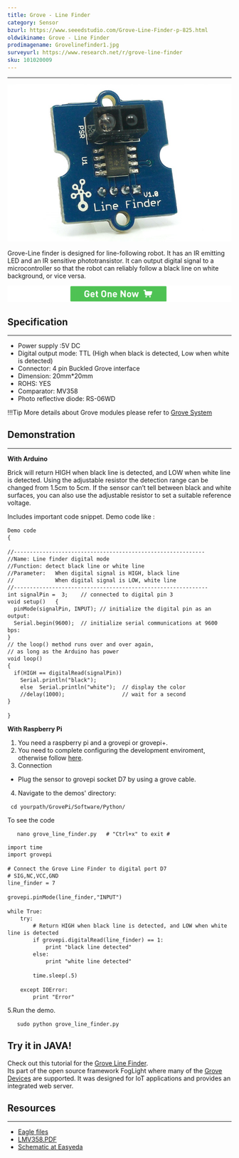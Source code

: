 ```yaml
---
title: Grove - Line Finder
category: Sensor
bzurl: https://www.seeedstudio.com/Grove-Line-Finder-p-825.html
oldwikiname: Grove - Line Finder
prodimagename: Grovelinefinder1.jpg
surveyurl: https://www.research.net/r/grove-line-finder
sku: 101020009
---
```


---
![](https://github.com/SeeedDocument/Grove_Line_Finder/raw/master/images/Grovelinefinder1.jpg)

Grove-Line finder is designed for line-following robot. It has an IR emitting LED and an IR sensitive phototransistor. It can output digital signal to a microcontroller so that the robot can reliably follow a black line on white background, or vice versa.

[![](https://github.com/SeeedDocument/Grove_Line_Finder/raw/master/images/300px-Get_One_Now_Banner.png)](https://www.seeedstudio.com/Grove-Line-Finder-p-825.html)

## Specification
---
- Power supply :5V DC
- Digital output mode: TTL (High when black is detected, Low when white is detected)
- Connector: 4 pin Buckled Grove interface
- Dimension: 20mm*20mm
- ROHS: YES
- Comparator: MV358
- Photo reflective diode: RS-06WD

!!!Tip
    More details about Grove modules please refer to [Grove System](http://wiki.seeed.cc/Grove_System/)
  
## Demonstration
---
**With Arduino**

Brick will return HIGH when black line is detected, and LOW when white line is detected. Using the adjustable resistor the detection range can be changed from 1.5cm to 5cm. If the sensor can’t tell between black and white surfaces, you can also use the adjustable resistor to set a suitable reference voltage.

Includes important code snippet. Demo code like :

```
Demo code
{

//------------------------------------------------------------
//Name: Line finder digital mode
//Function: detect black line or white line
//Parameter:   When digital signal is HIGH, black line
//             When digital signal is LOW, white line
//-------------------------------------------------------------
int signalPin =  3;    // connected to digital pin 3
void setup()   {
  pinMode(signalPin, INPUT); // initialize the digital pin as an output:
  Serial.begin(9600);  // initialize serial communications at 9600 bps:
}
// the loop() method runs over and over again,
// as long as the Arduino has power
void loop()
{
  if(HIGH == digitalRead(signalPin))
    Serial.println("black");
    else  Serial.println("white");  // display the color
  	//delay(1000);                  // wait for a second
}

}
```

**With Raspberry Pi**

1. You need a raspberry pi and a grovepi or grovepi+.
2. You need to complete configuring the development enviroment, otherwise follow [here](http://wiki.seeedstudio.com/wiki/GrovePi+#Introducing_the_GrovePi.2B).
3. Connection
  - Plug the sensor to grovepi socket D7 by using a grove cable.

4. Navigate to the demos' directory:

```
 cd yourpath/GrovePi/Software/Python/
```

To see the code

```
   nano grove_line_finder.py   # "Ctrl+x" to exit #
```
```
import time
import grovepi

# Connect the Grove Line Finder to digital port D7
# SIG,NC,VCC,GND
line_finder = 7

grovepi.pinMode(line_finder,"INPUT")

while True:
    try:
        # Return HIGH when black line is detected, and LOW when white line is detected
        if grovepi.digitalRead(line_finder) == 1:
            print "black line detected"
        else:
            print "white line detected"

        time.sleep(.5)

    except IOError:
        print "Error"
```

5.Run the demo.

```
   sudo python grove_line_finder.py
```

## Try it in JAVA!

Check out this tutorial for the [Grove Line Finder](https://github.com/oci-pronghorn/FogLight-Grove/blob/master/LineFinder/README.md).   
Its part of the open source framework FogLight where  many of the [Grove Devices](https://github.com/oci-pronghorn/FogLight-Grove) are supported. 
It was designed for IoT applications and provides an integrated web server.   

## Resources
---
- [Eagle files](https://github.com/SeeedDocument/Grove_Line_Finder/raw/master/res/202000970_Grove%20-%20Line%20Finder%20v1.0_eagle%20files.zip)
- [LMV358.PDF](https://github.com/SeeedDocument/Grove_Line_Finder/raw/master/res/Lmv358.pdf)
- [Schematic at Easyeda](https://easyeda.com/Seeed/Grove_Line_Finder_v1_1-dfc99c72325e41ff93a451882fd2e143)
